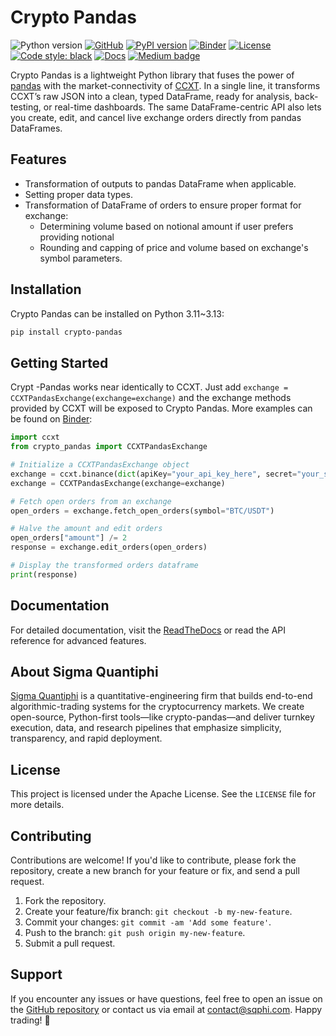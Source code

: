 # Crypto Pandas

![Python version](https://img.shields.io/badge/python-3.11%20%7C%203.12%20%7C%203.13-blue.svg)
[![GitHub](https://img.shields.io/badge/github-Visit&nbsp;Repo-black?style=for-the-badge&logo=github)](https://github.com/sigma-quantiphi/crypto-pandas)
[![PyPI version](https://badge.fury.io/py/crypto-pandas.svg)](https://pypi.org/project/crypto-pandas/)
[![Binder](https://mybinder.org/badge_logo.svg)](https://mybinder.org/v2/gh/sigma-quantiphi/crypto-pandas/HEAD?urlpath=%2Fdoc%2Ftree%2Fexamples)
[![License](https://img.shields.io/badge/license-Apache%202.0-blue.svg)](https://github.com/sigma-quantiphi/crypto-pandas/blob/main/LICENSE.md)
[![Code style: black](https://img.shields.io/badge/code%20style-black-000000.svg)](https://github.com/psf/black)
[![Docs](https://readthedocs.org/projects/crypto-pandas/badge/?version=latest)](https://crypto-pandas.readthedocs.io/en/latest/)
[![Medium badge](https://img.shields.io/badge/-Follow&nbsp;on&nbsp;Medium-black?style=social&logo=medium)](https://medium.com/@lucasjamar47)

Crypto Pandas is a lightweight Python library that fuses the power of [pandas](https://pandas.pydata.org/) with the market-connectivity of [CCXT](https://github.com/ccxt/ccxt/).
In a single line, it transforms CCXT’s raw JSON into a clean, typed DataFrame, ready for analysis, back-testing, or real-time dashboards.
The same DataFrame-centric API also lets you create, edit, and cancel live exchange orders directly from pandas DataFrames.

## Features

- Transformation of outputs to pandas DataFrame when applicable.
- Setting proper data types.
- Transformation of DataFrame of orders to ensure proper format for exchange:
  - Determining volume based on notional amount if user prefers providing notional
  - Rounding and capping of price and volume based on exchange's symbol parameters.

## Installation

Crypto Pandas can be installed on Python 3.11~3.13:

```bash
pip install crypto-pandas
```

## Getting Started

Crypt -Pandas works near identically to CCXT. Just add `exchange = CCXTPandasExchange(exchange=exchange)`
and the exchange methods provided by CCXT will be exposed to Crypto Pandas.
More examples can be found on [Binder](https://mybinder.org/v2/gh/sigma-quantiphi/crypto-pandas/HEAD?urlpath=%2Fdoc%2Ftree%2Fexamples): 

```python
import ccxt
from crypto_pandas import CCXTPandasExchange

# Initialize a CCXTPandasExchange object
exchange = ccxt.binance(dict(apiKey="your_api_key_here", secret="your_secret_here"))
exchange = CCXTPandasExchange(exchange=exchange)

# Fetch open orders from an exchange
open_orders = exchange.fetch_open_orders(symbol="BTC/USDT")

# Halve the amount and edit orders
open_orders["amount"] /= 2
response = exchange.edit_orders(open_orders)

# Display the transformed orders dataframe
print(response)
```

## Documentation

For detailed documentation, visit the [ReadTheDocs](https://crypto-pandas.readthedocs.io/en/latest/) or read the API reference for
advanced features.

## About Sigma Quantiphi
[Sigma Quantiphi](https://www.sigmaquantiphi.com/) is a quantitative-engineering firm that builds end-to-end algorithmic-trading systems for the cryptocurrency markets.
We create open-source, Python-first tools—like crypto-pandas—and deliver turnkey execution, data, and research pipelines that emphasize simplicity, transparency, and rapid deployment.

## License

This project is licensed under the Apache License. See the `LICENSE` file for more details.

## Contributing

Contributions are welcome! If you'd like to contribute, please fork the repository, create a new branch for your feature
or fix, and send a pull request.

1. Fork the repository.
2. Create your feature/fix branch: `git checkout -b my-new-feature`.
3. Commit your changes: `git commit -am 'Add some feature'`.
4. Push to the branch: `git push origin my-new-feature`.
5. Submit a pull request.

## Support

If you encounter any issues or have questions, feel free to open an issue on
the [GitHub repository](https://github.com/yourusername/crypto-pandas) or contact us via email at contact@sqphi.com.
Happy trading! 🚀
